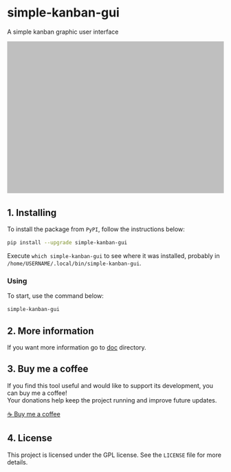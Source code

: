 # simple-kanban-gui

A simple kanban graphic user interface

![logo](screenshot.png)

## 1. Installing

To install the package from `PyPI`, follow the instructions below:


```bash
pip install --upgrade simple-kanban-gui
```

Execute `which simple-kanban-gui` to see where it was installed, probably in `/home/USERNAME/.local/bin/simple-kanban-gui`.

### Using

To start, use the command below:

```bash
simple-kanban-gui
```
## 2. More information

If you want more information go to [doc](https://github.com/trucomanx/SimpleKanbanGUI/blob/main/doc) directory.

## 3. Buy me a coffee

If you find this tool useful and would like to support its development, you can buy me a coffee!  
Your donations help keep the project running and improve future updates.  

[☕ Buy me a coffee](https://ko-fi.com/trucomanx) 

## 4. License

This project is licensed under the GPL license. See the `LICENSE` file for more details.
